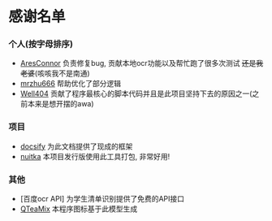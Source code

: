 # 感谢名单
### 个人(按字母排序)
- [AresConnor]() 负责修复bug, 贡献本地ocr功能以及帮忙跑了很多次测试 ~~还是我老婆~~(咳咳我不是南通)
- [mrzhu666](https://github.com/mrzhu666) 帮助优化了部分逻辑
- [Well404](https://github.com/Well2333) 贡献了程序最核心的脚本代码并且是此项目坚持下去的原因之一(之前本来是想开摆的awa)

### 项目
- [docsify](https://github.com/docsifyjs/docsify) 为此文档提供了现成的框架
- [nuitka](https://github.com/Nuitka/Nuitka) 本项目发行版使用此工具打包, 非常好用!

### 其他
- [百度ocr API] 为学生清单识别提供了免费的API接口
- [QTeaMix](https://tusiart.com/models/616971961895099597) 本程序图标基于此模型生成